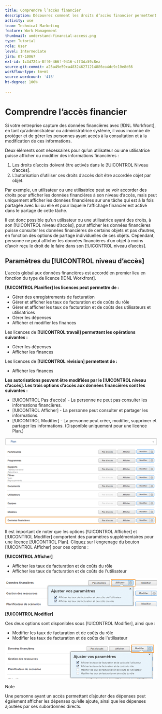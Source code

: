 ```yaml
---
title: Comprendre l’accès financier
description: Découvrez comment les droits d’accès financier permettent aux équipes d’administration de contrôler qui peut afficher et modifier les informations financières suivies dans Workfront.
activity: use
team: Technical Marketing
feature: Work Management
thumbnail: understand-financial-access.png
type: Tutorial
role: User
level: Intermediate
jira: KT-10067
exl-id: 1c3d724a-8ff0-466f-9416-cff3da59c8ea
source-git-commit: a25a49e59ca483246271214886ea4dc9c10e8d66
workflow-type: tm+mt
source-wordcount: '415'
ht-degree: 100%

---
```


# Comprendre l’accès financier

Si votre entreprise capture des données financières avec [!DNL Workfront], en tant qu’administrateur ou administratrice système, il vous incombe de protéger et de gérer les personnes ayant accès à la consultation et à la modification de ces informations.

Deux éléments sont nécessaires pour qu’un utilisateur ou une utilisatrice puisse afficher ou modifier des informations financières :

1. Les droits d’accès doivent être activés dans le [!UICONTROL Niveau d’accès].
2. L’autorisation d’utiliser ces droits d’accès doit être accordée objet par objet.

Par exemple, un utilisateur ou une utilisatrice peut se voir accorder des droits pour afficher les données financières à son niveau d’accès, mais peut uniquement afficher les données financières sur une tâche qui est à la fois partagée avec lui ou elle et pour laquelle l’affichage financier est activé dans le partage de cette tâche.

Il est donc possible qu’un utilisateur ou une utilisatrice ayant des droits, à son [!UICONTROL niveau d’accès], pour afficher les données financières puisse consulter les données financières de certains objets et pas d’autres, en fonction des options de partage individuelles de ces objets. Cependant, personne ne peut afficher les données financières d’un objet à moins d’avoir reçu le droit de le faire dans son [!UICONTROL niveau d’accès].

## Paramètres du [!UICONTROL niveau d’accès]

L’accès global aux données financières est accordé en premier lieu en fonction du type de licence [!DNL Workfront].

**[!UICONTROL Planifier] les licences peut permettre de :**

* Gérer des enregistrements de facturation
* Gérer et afficher les taux de facturation et de coûts du rôle
* Gérer et afficher les taux de facturation et de coûts des utilisateurs et utilisatrices
* Gérer les dépenses
* Afficher et modifier les finances

Les licences de **[!UICONTROL travail] permettent les opérations suivantes :**

* Gérer les dépenses
* Afficher les finances

Les licences de **[!UICONTROL révision] permettent de :**

* Afficher les finances

**Les autorisations peuvent être modifiées par le [!UICONTROL niveau d’accès]. Les trois options d’accès aux données financières sont les suivantes :**

* [!UICONTROL Pas d’accès] - La personne ne peut pas consulter les informations financières.
* [!UICONTROL Afficher] - La personne peut consulter et partager les informations.
* [!UICONTROL Modifier] - La personne peut créer, modifier, supprimer et partager les informations. (Disponible uniquement pour une licence Plan.)

![Une image présentant les options générales de données financières dans un niveau d’accès](assets/setting-up-finances-8.png)

Il est important de noter que les options [!UICONTROL Afficher] et [!UICONTROL Modifier] comportent des paramètres supplémentaires pour une licence [!UICONTROL Plan]. Cliquez sur l’engrenage du bouton [!UICONTROL Afficher] pour ces options :

**[!UICONTROL Afficher]**

* Afficher les taux de facturation et de coûts du rôle
* Afficher les taux de facturation et de coûts de l&#39;utilisateur

![Une image présentant les options d’affichage des données financières dans un niveau d’accès](assets/setting-up-finances-9.png)

**[!UICONTROL Modifier]**

Ces deux options sont disponibles sous [!UICONTROL Modifier], ainsi que :

* Modifier les taux de facturation et de coûts du rôle
* Modifier les taux de facturation et de coûts de l&#39;utilisateur

![Une image présentant les options de modification des données financières dans un niveau d’accès](assets/setting-up-finances-10.png)

>[!NOTE]
>
>Une personne ayant un accès permettant d’ajouter des dépenses peut également afficher les dépenses qu’elle ajoute, ainsi que les dépenses ajoutées par ses subordonnés directs.

